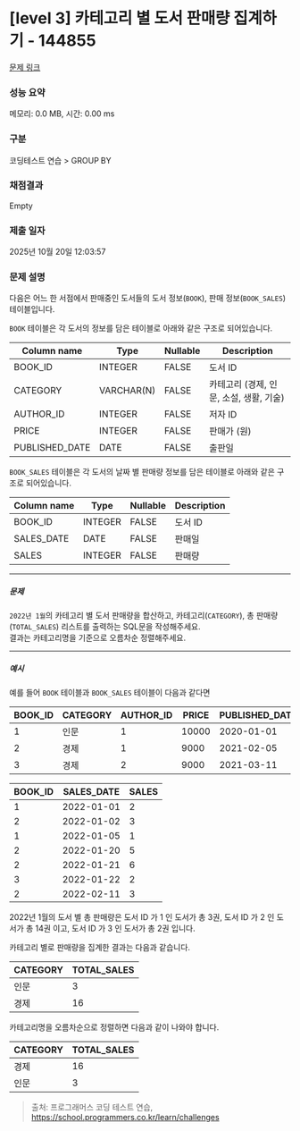 # [level 3] 카테고리 별 도서 판매량 집계하기 - 144855 

[문제 링크](https://school.programmers.co.kr/learn/courses/30/lessons/144855) 

### 성능 요약

메모리: 0.0 MB, 시간: 0.00 ms

### 구분

코딩테스트 연습 > GROUP BY

### 채점결과

Empty

### 제출 일자

2025년 10월 20일 12:03:57

### 문제 설명

<p class="default_cursor_land">다음은 어느 한 서점에서 판매중인 도서들의 도서 정보(<code>BOOK</code>), 판매 정보(<code>BOOK_SALES</code>) 테이블입니다.</p>

<p class="default_cursor_land"><code>BOOK</code> 테이블은 각 도서의 정보를 담은 테이블로 아래와 같은 구조로 되어있습니다.</p>
<table class="table default_cursor_land">
        <thead><tr>
<th>Column name</th>
<th class="default_cursor_land">Type</th>
<th class="default_cursor_land">Nullable</th>
<th class="default_cursor_land">Description</th>
</tr>
</thead>
        <tbody><tr>
<td>BOOK_ID</td>
<td class="default_cursor_land">INTEGER</td>
<td>FALSE</td>
<td class="default_cursor_land">도서 ID</td>
</tr>
<tr>
<td class="default_cursor_land">CATEGORY</td>
<td class="default_cursor_land">VARCHAR(N)</td>
<td class="default_cursor_land">FALSE</td>
<td class="default_cursor_land">카테고리 (경제, 인문, 소설, 생활, 기술)</td>
</tr>
<tr>
<td>AUTHOR_ID</td>
<td>INTEGER</td>
<td class="default_cursor_land">FALSE</td>
<td class="default_cursor_land">저자 ID</td>
</tr>
<tr>
<td>PRICE</td>
<td class="default_cursor_land">INTEGER</td>
<td class="default_cursor_land">FALSE</td>
<td>판매가 (원)</td>
</tr>
<tr>
<td class="default_cursor_land">PUBLISHED_DATE</td>
<td>DATE</td>
<td class="default_cursor_land">FALSE</td>
<td class="default_cursor_land">출판일</td>
</tr>
</tbody>
      </table>
<p class="default_cursor_land"><code>BOOK_SALES</code> 테이블은 각 도서의 날짜 별 판매량 정보를 담은 테이블로 아래와 같은 구조로 되어있습니다.</p>
<table class="table default_cursor_land">
        <thead><tr>
<th>Column name</th>
<th class="default_cursor_land">Type</th>
<th class="default_cursor_land">Nullable</th>
<th class="default_cursor_land">Description</th>
</tr>
</thead>
        <tbody><tr>
<td>BOOK_ID</td>
<td>INTEGER</td>
<td class="default_cursor_land">FALSE</td>
<td>도서 ID</td>
</tr>
<tr>
<td>SALES_DATE</td>
<td>DATE</td>
<td class="default_cursor_land">FALSE</td>
<td class="default_cursor_land">판매일</td>
</tr>
<tr>
<td>SALES</td>
<td class="default_cursor_land">INTEGER</td>
<td>FALSE</td>
<td class="default_cursor_land">판매량</td>
</tr>
</tbody>
      </table>
<hr class="default_cursor_land">

<h5 class="default_cursor_land">문제</h5>

<p class="default_cursor_land"><code class="default_cursor_land">2022년 1월</code>의 카테고리 별 도서 판매량을 합산하고, 카테고리(<code class="default_cursor_land">CATEGORY</code>), 총 판매량(<code>TOTAL_SALES</code>) 리스트를 출력하는 SQL문을 작성해주세요. <br>
결과는 카테고리명을 기준으로 오름차순 정렬해주세요.</p>

<hr class="default_cursor_land">

<h5 class="default_cursor_land">예시</h5>

<p class="default_cursor_land">예를 들어 <code>BOOK</code> 테이블과 <code>BOOK_SALES</code> 테이블이 다음과 같다면</p>
<table class="table default_cursor_land">
        <thead><tr>
<th>BOOK_ID</th>
<th>CATEGORY</th>
<th class="default_cursor_land">AUTHOR_ID</th>
<th class="default_cursor_land">PRICE</th>
<th>PUBLISHED_DATE</th>
</tr>
</thead>
        <tbody><tr>
<td>1</td>
<td class="default_cursor_land">인문</td>
<td class="default_cursor_land">1</td>
<td class="default_cursor_land">10000</td>
<td>2020-01-01</td>
</tr>
<tr>
<td class="default_cursor_land">2</td>
<td>경제</td>
<td>1</td>
<td class="default_cursor_land">9000</td>
<td class="default_cursor_land">2021-02-05</td>
</tr>
<tr>
<td class="default_cursor_land">3</td>
<td>경제</td>
<td class="default_cursor_land">2</td>
<td class="default_cursor_land">9000</td>
<td class="default_cursor_land">2021-03-11</td>
</tr>
</tbody>
      </table><table class="table default_cursor_land">
        <thead><tr>
<th>BOOK_ID</th>
<th>SALES_DATE</th>
<th class="default_cursor_land">SALES</th>
</tr>
</thead>
        <tbody><tr>
<td>1</td>
<td class="default_cursor_land">2022-01-01</td>
<td>2</td>
</tr>
<tr>
<td>2</td>
<td class="default_cursor_land">2022-01-02</td>
<td>3</td>
</tr>
<tr>
<td>1</td>
<td class="default_cursor_land">2022-01-05</td>
<td class="default_cursor_land">1</td>
</tr>
<tr>
<td>2</td>
<td>2022-01-20</td>
<td class="default_cursor_land">5</td>
</tr>
<tr>
<td>2</td>
<td>2022-01-21</td>
<td>6</td>
</tr>
<tr>
<td>3</td>
<td>2022-01-22</td>
<td class="default_cursor_land">2</td>
</tr>
<tr>
<td>2</td>
<td>2022-02-11</td>
<td class="default_cursor_land">3</td>
</tr>
</tbody>
      </table>
<p class="default_cursor_land">2022년 1월의 도서 별 총 판매량은 도서 ID 가 1 인 도서가 총 3권, 도서 ID 가 2 인 도서가 총 14권 이고, 도서 ID 가 3 인 도서가 총 2권 입니다.</p>

<p class="default_cursor_land">카테고리 별로 판매량을 집계한 결과는 다음과 같습니다.</p>
<table class="table default_cursor_land">
        <thead><tr>
<th class="default_cursor_land">CATEGORY</th>
<th class="default_cursor_land">TOTAL_SALES</th>
</tr>
</thead>
        <tbody><tr>
<td class="default_cursor_land">인문</td>
<td class="default_cursor_land">3</td>
</tr>
<tr>
<td>경제</td>
<td>16</td>
</tr>
</tbody>
      </table>
<p class="default_cursor_land">카테고리명을 오름차순으로 정렬하면 다음과 같이 나와야 합니다.</p>
<table class="table default_cursor_land">
        <thead><tr>
<th>CATEGORY</th>
<th class="default_cursor_land">TOTAL_SALES</th>
</tr>
</thead>
        <tbody><tr>
<td>경제</td>
<td class="default_cursor_land">16</td>
</tr>
<tr>
<td>인문</td>
<td>3</td>
</tr>
</tbody>
      </table>

> 출처: 프로그래머스 코딩 테스트 연습, https://school.programmers.co.kr/learn/challenges